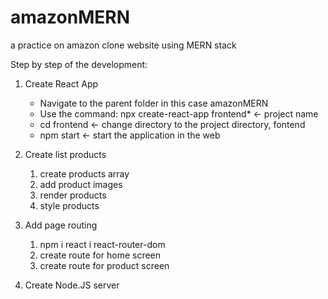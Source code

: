 # amazonMERN

a practice on amazon clone website using MERN stack

Step by step of the development:

1. Create React App

   - Navigate to the parent folder in this case amazonMERN
   - Use the command: npx create-react-app frontend\* <- project name
   - cd frontend <- change directory to the project directory, fontend
   - npm start <- start the application in the web

2. Create list products

   1. create products array
   2. add product images
   3. render products
   4. style products

3. Add page routing

   1. npm i react i react-router-dom
   2. create route for home screen
   3. create route for product screen

4. Create Node.JS server
